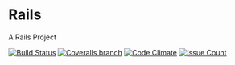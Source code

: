 # Rails

A Rails Project

[![Build Status](https://travis-ci.org/JacksonGL/Rails.svg?branch=master)](https://travis-ci.org/JacksonGL/Rails)
[![Coveralls branch](https://img.shields.io/coveralls/jacksongl/rails/master.svg)]()
[![Code Climate](https://codeclimate.com/github/JacksonGL/Rails/badges/gpa.svg)](https://codeclimate.com/github/JacksonGL/Rails)
[![Issue Count](https://codeclimate.com/github/JacksonGL/Rails/badges/issue_count.svg)](https://codeclimate.com/github/JacksonGL/Rails)
<!--[![Test Coverage](https://codeclimate.com/github/JacksonGL/Rails/badges/coverage.svg)](https://codeclimate.com/github/JacksonGL/Rails/coverage)-->